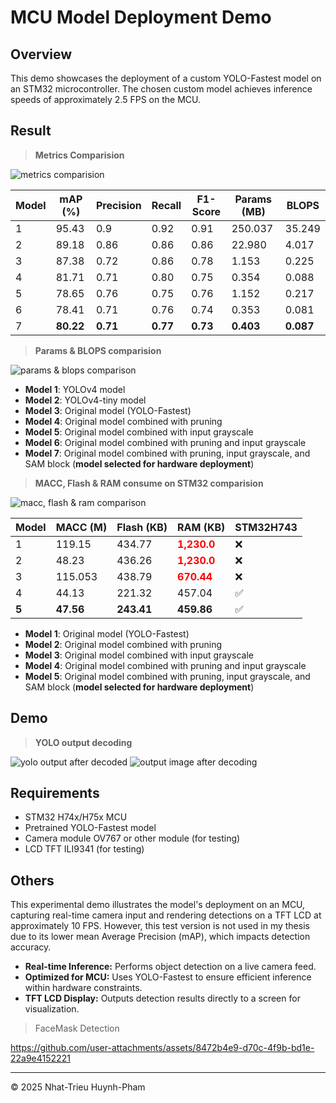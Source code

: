 # MCU Model Deployment Demo

## **Overview**
This demo showcases the deployment of a custom YOLO-Fastest model on an STM32 microcontroller. The chosen custom model achieves inference speeds of approximately 2.5 FPS on the MCU.

## **Result**
> **Metrics Comparision**

![metrics comparision](../imgs/metrics_comparision.png)

| Model   | mAP (%) | Precision | Recall | F1-Score | Params (MB) | BLOPS  |
|---------|--------|-----------|--------|----------|-------------|--------|
| 1       | 95.43  | 0.9       | 0.92   | 0.91     | 250.037     | 35.249 |
| 2       | 89.18  | 0.86      | 0.86   | 0.86     | 22.980      | 4.017  |
| 3       | 87.38  | 0.72      | 0.86   | 0.78     | 1.153       | 0.225  |
| 4       | 81.71  | 0.71      | 0.80   | 0.75     | 0.354       | 0.088  |
| 5       | 78.65  | 0.76      | 0.75   | 0.76     | 1.152       | 0.217  |
| 6       | 78.41  | 0.71      | 0.76   | 0.74     | 0.353       | 0.081  |
| 7       | **80.22**  | **0.71**  | **0.77** | **0.73**  | **0.403**  | **0.087**  |

> **Params & BLOPS comparision**

![params & blops comparison](../imgs/params_blops_comparision.png)


- **Model 1**: YOLOv4 model  
- **Model 2**: YOLOv4-tiny model  
- **Model 3**: Original model (YOLO-Fastest)  
- **Model 4**: Original model combined with pruning  
- **Model 5**: Original model combined with input grayscale  
- **Model 6**: Original model combined with pruning and input grayscale  
- **Model 7**: Original model combined with pruning, input grayscale, and SAM block (**model selected for hardware deployment**)  

> **MACC, Flash & RAM consume on STM32 comparision**

![macc, flash & ram comparison](../imgs/macc_flash_ram_comparision.png)

| Model   | MACC (M) | Flash (KB) | RAM (KB) | STM32H743 |
|---------|----------|------------|----------|-----------|
| 1       | 119.15   | 434.77     | **<span style="color:red;">1,230.0</span>** | ❌ |
| 2       | 48.23    | 436.26     | **<span style="color:red;">1,230.0</span>** | ❌ |
| 3       | 115.053  | 438.79     | **<span style="color:red;">670.44</span>** | ❌ |
| 4       | 44.13    | 221.32     | 457.04   | ✅ |
| **5**   | **47.56** | **243.41** | **459.86** | ✅ |


- **Model 1**: Original model (YOLO-Fastest)  
- **Model 2**: Original model combined with pruning  
- **Model 3**:  Original model combined with input grayscale  
- **Model 4**: Original model combined with pruning and input grayscale  
- **Model 5**: Original model combined with pruning, input grayscale, and SAM block (**model selected for hardware deployment**)

## **Demo**
> **YOLO output decoding**

![yolo output after decoded](../imgs/yolo_output_decoded.png)
![output image after decoding](../imgs/output_image.png)

## Requirements
- STM32 H74x/H75x MCU
- Pretrained YOLO-Fastest model
- Camera module OV767 or other module (for testing)
- LCD TFT ILI9341 (for testing)

## Others
This experimental demo illustrates the model's deployment on an MCU, capturing real-time camera input and rendering detections on a TFT LCD at approximately 10 FPS. However, this test version is not used in my thesis due to its lower mean Average Precision (mAP), which impacts detection accuracy.
- **Real-time Inference:** Performs object detection on a live camera feed.
- **Optimized for MCU:** Uses YOLO-Fastest to ensure efficient inference within hardware constraints.
- **TFT LCD Display:** Outputs detection results directly to a screen for visualization.

> FaceMask Detection

https://github.com/user-attachments/assets/8472b4e9-d70c-4f9b-bd1e-22a9e4152221

---

© 2025 Nhat-Trieu Huynh-Pham
